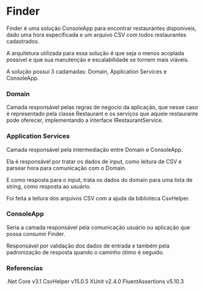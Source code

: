 # Finder
Finder é uma solução ConsoleApp para encontrar restaurantes disponíveis, dado uma hora especificada e um arquivo CSV com todos restaurantes cadastrados.

A arquitetura utilizada para essa solução é que seja o menos acoplada possível e que sua manutenção e escalabilidade se tornem mais viáveis.

A solução possui 3 cadamadas: Domain, Application Services e ConsoleApp.

### Domain
Camada responsável pelas regras de negocio da aplicação, que nesse caso é representado pela classe Restaurant e os serviços que aquele restaurante pode oferecer, implementando a interface IRestaurantService.

### Application Services
Camada responsável pela intermediação entre Domain e ConsoleApp.

Ela é responsável por tratar os dados de input, como leitura de CSV e parsear hora para comunicação com o Domain.

E como resposta para o input, trata os dados do domain para uma lista de string, como resposta ao usuário.

Foi feita a leitura dos arquivos CSV com a ajuda da biblioteca CsvHelper.

### ConsoleApp
Seria a camada responsável pela comunicação usuário ou aplicação que possa consumir Finder.

Responsável por validação dos dados de entrada e também pela padronização de resposta quando o caminho ótimo é seguido.

### Referencias
.Net Core v3.1
CsvHelper v15.0.5
XUnit v2.4.0
FluentAssertions v5.10.3

